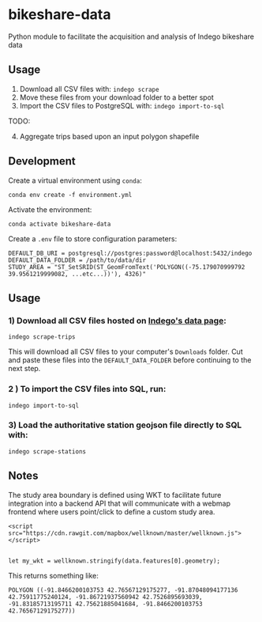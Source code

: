 # bikeshare-data

Python module to facilitate the acquisition and analysis of Indego bikeshare data

## Usage

1. Download all CSV files with: `indego scrape`
2. Move these files from your download folder to a better spot
3. Import the CSV files to PostgreSQL with: `indego import-to-sql`

TODO:

4. Aggregate trips based upon an input polygon shapefile

## Development

Create a virtual environment using `conda`:

```
conda env create -f environment.yml
```

Activate the environment:

```
conda activate bikeshare-data
```

Create a `.env` file to store configuration parameters:

```
DEFAULT_DB_URI = postgresql://postgres:password@localhost:5432/indego
DEFAULT_DATA_FOLDER = /path/to/data/dir
STUDY_AREA = "ST_SetSRID(ST_GeomFromText('POLYGON((-75.179070999792 39.9561219999082, ...etc...))'), 4326)"
```

## Usage

### 1) Download all CSV files hosted on [Indego's data page](https://www.rideindego.com/about/data/):

```
indego scrape-trips
```

This will download all CSV files to your computer's `Downloads` folder. Cut and paste these files into the `DEFAULT_DATA_FOLDER` before continuing to the next step.

### 2 ) To import the CSV files into SQL, run:

```
indego import-to-sql
```

### 3) Load the authoritative station geojson file directly to SQL with:

```
indego scrape-stations
```

## Notes

The study area boundary is defined using WKT to facilitate future integration into a backend API that will communicate with a webmap frontend where users point/click to define a custom study area.

```
<script src="https://cdn.rawgit.com/mapbox/wellknown/master/wellknown.js"></script>


let my_wkt = wellknown.stringify(data.features[0].geometry);
```

This returns something like:

```
POLYGON ((-91.8466200103753 42.76567129175277, -91.87048094177136 42.75911775240124, -91.86721937560942 42.7526895693039, -91.83185713195711 42.75621885041684, -91.8466200103753 42.76567129175277))
```
